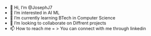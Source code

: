 - 👋 Hi, I’m @JosephJ7
- 👀 I’m interested in AI ML 
- 🌱 I’m currently learning BTech in Computer Science
- 💞️ I’m looking to collaborate on Diffrent projects
- 📫 How to reach me = > You can connect with me through linkedin

<!---
JosephJ7/JosephJ7 is a ✨ special ✨ repository because its `README.md` (this file) appears on your GitHub profile.
You can click the Preview link to take a look at your changes.
--->

